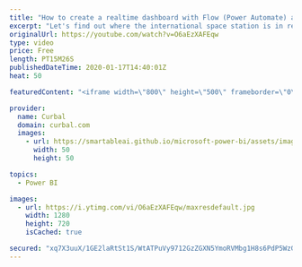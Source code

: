 ```yaml
---
title: "How to create a realtime dashboard with Flow (Power Automate) and Power BI"
excerpt: "Let's find out where the international space station is in real time using Power BI and Flow (or power automate).  Give it a go here: http://open-notify.org/Open-Notify-API/ISS-Location-Now  Here you can download all the pbix files: https://curbal.com/donwload-center\r \r SUBSCRIBE to learn more about"
originalUrl: https://youtube.com/watch?v=O6aEzXAFEqw
type: video
price: Free
length: PT15M26S
publishedDateTime: 2020-01-17T14:40:01Z
heat: 50

featuredContent: "<iframe width=\"800\" height=\"500\" frameborder=\"0\" src=\"https://www.youtube.com/embed/O6aEzXAFEqw\" allow=\"accelerometer; autoplay; encrypted-media; gyroscope; picture-in-picture\" allowfullscreen></iframe>"

provider:
  name: Curbal
  domain: curbal.com
  images:
    - url: https://smartableai.github.io/microsoft-power-bi/assets/images/organizations/curbal.com-50x50.jpg
      width: 50
      height: 50

topics:
  - Power BI

images:
  - url: https://i.ytimg.com/vi/O6aEzXAFEqw/maxresdefault.jpg
    width: 1280
    height: 720
    isCached: true

secured: "xq7X3uuX/1GE2laRtSt1S/WtATPuVy9712GzZGXN5YmoRVMbg1H8s6PdP5WzGPXEwWXBvvMWJlndrdnoi+Fu/F/py1VTxKhOTGqjjE1k0PPslvD58RwuQvQfaO68PhoQzWxdfpiSjkb/WZlZK3/mHu8dKn3XBmjaMEBlt1RdMZfdv/u2adaLFE5xrxJjvYBdQlBNyeMTTGLachMwYrrfRPNumt6E+i4liZ2XpWVUmV9Wr+kNONpdkt3CazNZJbVOR/6ZaJNyAw6SVIdi33oxeIhiteV5tnQ6KptFk0ecLBerts/zPTumo7umDWt7XjQWzYBd6tUVUyyVmN03JWH/z02X2zjsKbatqBAh4R7Hz5kjHbZwOHGrrPiwkGLp8WJ8hj58qD0GepWe7mF3jDWP6AXn3J+7Jy8v8tNfIILquSw=;bbZ+a7xkew1AuCzTLnamhA=="
---
```


